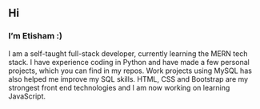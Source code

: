 ## Hi 
### I’m Etisham :)

I am a self-taught full-stack developer, currently learning the MERN tech stack. I have experience coding in Python and have made a few personal projects, which you can find in my repos. Work projects using MySQL has also helped me improve my SQL skills. HTML, CSS and Bootstrap are my strongest front end technologies and I am now working on learning JavaScript.



<!---
hussaine1/hussaine1 is a ✨ special ✨ repository because its `README.md` (this file) appears on your GitHub profile.
You can click the Preview link to take a look at your changes.
--->
